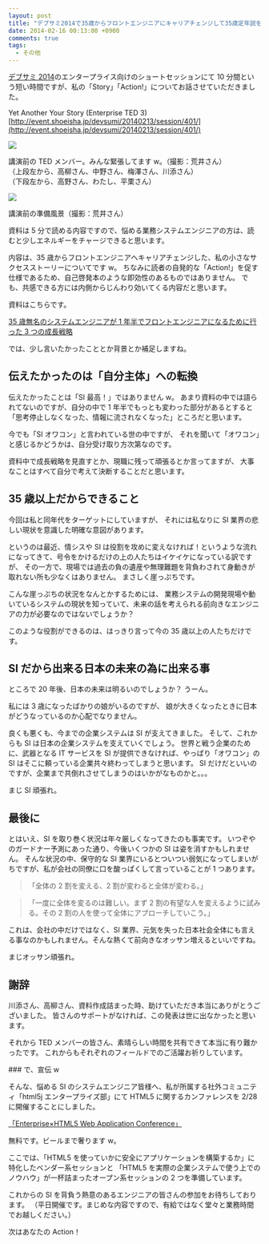 ```yaml
---
layout: post
title: "デブサミ2014で35歳からフロントエンジニアにキャリアチェンジして35歳定年説を覆した話をしてきた"
date: 2014-02-16 00:13:00 +0900
comments: true
tags:
  - その他
---
```


[デブサミ 2014](http://event.shoeisha.jp/devsumi/20140213/)のエンタープライス向けのショートセッションにて
10 分間という短い時間ですが、私の「Story」「Action!」についてお話させていただきました。

Yet Another Your Story (Enterprise TED 3)
[http://event.shoeisha.jp/devsumi/20140213/session/401/](http://event.shoeisha.jp/devsumi/20140213/session/401/)

<!-- more -->

![](https://s3-ap-northeast-1.amazonaws.com/blog-mitsuruog/images/2014/devsumi1.jpg)

講演前の TED メンバー。みんな緊張してます w。（撮影：荒井さん）  
（上段左から、高柳さん、中野さん、梅澤さん、川添さん）  
（下段左から、高野さん、わたし、平栗さん）

![](https://s3-ap-northeast-1.amazonaws.com/blog-mitsuruog/images/2014/devsumi2.jpg)

講演前の準備風景（撮影：荒井さん）

資料は 5 分で読める内容ですので、悩める業務システムエンジニアの方は、読むと少しエネルギーをチャージできると思います。

内容は、35 歳からフロントエンジニアへキャリアチェンジした、私の小さなサクセスストーリーについてです w。
ちなみに読者の自発的な「Action!」を促す仕様であるため、自己啓発本のような即効性のあるものではありません。
でも、共感できる方には内側からじんわり効いてくる内容だと思います。

資料はこちらです。

[35 歳無名のシステムエンジニアが 1 年半でフロントエンジニアになるために行った 3 つの成長戦略](https://www.slideshare.net/mitsuruogawa33/35-31190170)

では、少し言いたかったこととか背景とか補足しますね。

## 伝えたかったのは「自分主体」への転換

伝えたかったことは「SI 最高！」ではありません w。
あまり資料の中では語られてないのですが、自分の中で 1 年半でもっとも変わった部分があるとすると「思考停止しなくなった、情報に流されなくなった」ところだと思います。

今でも「SI オワコン」と言われている世の中ですが、
それを聞いて「オワコン」と感じるかどうかは、自分受け取り方次第なのです。

資料中で成長戦略を見直すとか、現職に残って頑張るとか言ってますが、
大事なことはすべて自分で考えて決断することだと思います。

## 35 歳以上だからできること

今回は私と同年代をターゲットにしていますが、
それには私なりに SI 業界の悲しい現状を意識した明確な意図があります。

というのは最近、情シスや SI は役割を攻めに変えなければ！というような流れになってきて、号令をかけるだけの上の人たちはイケイケになっている訳ですが、
その一方で、現場では過去の負の遺産や無理難題を背負わされて身動きが取れない所も少なくはありません。
まさしく崖っぷちです。

こんな崖っぷちの状況をなんとかするためには、
業務システムの開発現場や動いているシステムの現状を知っていて、未来の話を考えられる前向きなエンジニアの力が必要なのではないでしょうか？

このような役割ができるのは、はっきり言って今の 35 歳以上の人たちだけです。

## SI だから出来る日本の未来の為に出来る事

ところで 20 年後、日本の未来は明るいのでしょうか？
うーん。

私には 3 歳になったばかりの娘がいるのですが、
娘が大きくなったときに日本がどうなっているのか心配でなりません。

良くも悪くも、今までの企業システムは SI が支えてきました。
そして、これからも SI は日本の企業システムを支えていくでしょう。
世界と戦う企業のために、武器となる IT サービスを SI が提供できなければ、やっぱり「オワコン」の SI はそこに頼っている企業共々終わってしまうと思います。
SI だけだといいのですが、企業まで共倒れさせてしまうのはいかがなものかと。。。

まじ SI 頑張れ。

## 最後に

とはいえ、SI を取り巻く状況は年々厳しくなってきたのも事実です。
いつぞやのガードナー予測にあった通り、今後いくつかの SI は姿を消すかもしれません。
そんな状況の中、保守的な SI 業界にいるとついつい弱気になってしまいがちですが、私が会社の同僚に口を酸っぱくして言っていることが 1 つあります。

> 「全体の 2 割を変える、2 割が変わると全体が変わる。」

> 「一度に全体を変るのは難しい。まず 2 割の有望な人を変えるように試みる。その 2 割の人を使って全体にアプローチしていこう。」

これは、会社の中だけではなく、SI 業界、元気を失った日本社会全体にも言える事なのかもしれません。そんな熱くて前向きなオッサン増えるといいですね。

まじオッサン頑張れ。

## 謝辞

川添さん、高柳さん、資料作成詰まった時、助けていただき本当にありがとうございました。
皆さんのサポートがなければ、この発表は世に出なかったと思います。

それから TED メンバーの皆さん、素晴らしい時間を共有できて本当に有り難かったです。
これからもそれぞれのフィールドでのご活躍お祈りしています。

###️ で、宣伝 w

そんな、悩める SI のシステムエンジニア皆様へ、私が所属する社外コミュニティ「html5j エンタープライズ部」にて HTML5 に関するカンファレンスを 2/28 に開催することにしました。

[「Enterprise×HTML5 Web Application Conference」](http://conference.html5biz.org/2014spring/)

無料です。ビールまで奢ります w。

ここでは、「HTML5 を使っていかに安全にアプリケーションを構築するか」に特化したベンダー系セッションと
「HTML5 を実際の企業システムで使う上でのノウハウ」が一杯詰まったオープン系セッションの 2 つを準備しています。

これからの SI を背負う熱意のあるエンジニアの皆さんの参加をお待ちしております。
（平日開催です。まじめな内容ですので、有給ではなく堂々と業務時間でお越しください。）

次はあなたの Action！
